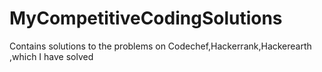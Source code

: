 # MyCompetitiveCodingSolutions
Contains solutions to the problems on Codechef,Hackerrank,Hackerearth ,which I have solved
